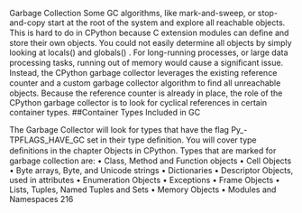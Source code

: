 Garbage Collection Some GC algorithms, like mark-and-sweep, or stop-and-copy start at the root of the system and explore all  reachable  objects. This is hard to do in CPython because C extension modules can deﬁne and store their own objects. You could not easily determine all objects by simply looking at  locals()  and  globals() . For long-running processes, or large data processing tasks, running out of memory would cause a signiﬁcant issue. Instead, the CPython garbage collector leverages the existing reference counter and a custom garbage collector algorithm to ﬁnd all  unreachable  objects. Because the reference counter is already in place, the role of the CPython garbage collector is to look for cyclical references in certain container types. 
##Container Types Included in GC 

 The Garbage Collector will look for types that have the flag  Py_- TPFLAGS_HAVE_GC  set in their type deﬁnition. You will cover type deﬁnitions in the chapter Objects in CPython. Types that are marked for garbage collection are: • Class, Method and Function objects • Cell Objects • Byte arrays, Byte, and Unicode strings • Dictionaries • Descriptor Objects, used in attributes • Enumeration Objects • Exceptions • Frame Objects • Lists, Tuples, Named Tuples and Sets • Memory Objects • Modules and Namespaces 216